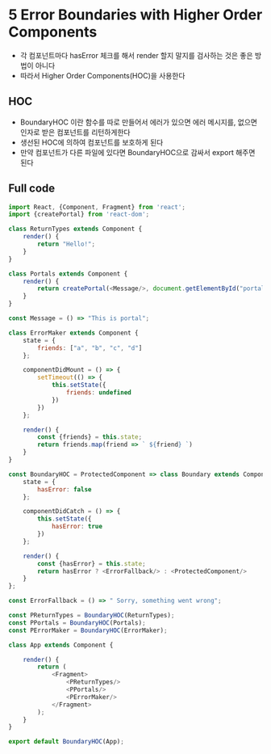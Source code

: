 # 5 Error Boundaries with Higher Order Components

- 각 컴포넌트마다 hasError 체크를 해서 render 할지 말지를 검사하는 것은 좋은 방법이 아니다
- 따라서 Higher Order Components(HOC)을 사용한다

## HOC
- BoundaryHOC 이란 함수를 따로 만들어서 에러가 있으면 에러 메시지를, 없으면 인자로 받은 컴포넌트를 리턴하게한다
- 생선된 HOC에 의하여 컴포넌트를 보호하게 된다
- 만약 컴포넌트가 다른 파일에 있다면 BoundaryHOC으로 감싸서 export 해주면 된다

## Full code

```javascript
import React, {Component, Fragment} from 'react';
import {createPortal} from 'react-dom';

class ReturnTypes extends Component {
    render() {
        return "Hello!";
    }
}

class Portals extends Component {
    render() {
        return createPortal(<Message/>, document.getElementById("portalSpan"))
    }
}

const Message = () => "This is portal";

class ErrorMaker extends Component {
    state = {
        friends: ["a", "b", "c", "d"]
    };

    componentDidMount = () => {
        setTimeout(() => {
            this.setState({
                friends: undefined
            })
        })
    };

    render() {
        const {friends} = this.state;
        return friends.map(friend => ` ${friend} `)
    }
}

const BoundaryHOC = ProtectedComponent => class Boundary extends Component {
    state = {
        hasError: false
    };

    componentDidCatch = () => {
        this.setState({
            hasError: true
        })
    };

    render() {
        const {hasError} = this.state;
        return hasError ? <ErrorFallback/> : <ProtectedComponent/>
    }
};

const ErrorFallback = () => " Sorry, something went wrong";

const PReturnTypes = BoundaryHOC(ReturnTypes);
const PPortals = BoundaryHOC(Portals);
const PErrorMaker = BoundaryHOC(ErrorMaker);

class App extends Component {

    render() {
        return (
            <Fragment>
                <PReturnTypes/>
                <PPortals/>
                <PErrorMaker/>
            </Fragment>
        );
    }
}

export default BoundaryHOC(App);
```